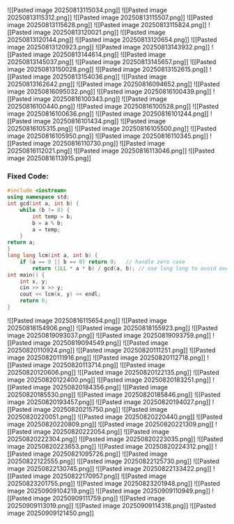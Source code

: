 ![[Pasted image 20250813115034.png]]
![[Pasted image 20250813115312.png]]
![[Pasted image 20250813115507.png]]
![[Pasted image 20250813115628.png]]
![[Pasted image 20250813115824.png]]
![[Pasted image 20250813120021.png]]
![[Pasted image 20250813120144.png]]
![[Pasted image 20250813120654.png]]
![[Pasted image 20250813120923.png]]
![[Pasted image 20250813143932.png]]
![[Pasted image 20250813144614.png]]
![[Pasted image 20250813145037.png]]
![[Pasted image 20250813145657.png]]
![[Pasted image 20250813150028.png]]
![[Pasted image 20250813152615.png]]
![[Pasted image 20250813154036.png]]
![[Pasted image 20250813162642.png]]
![[Pasted image 20250816094652.png]]
![[Pasted image 20250816095032.png]]
![[Pasted image 20250816100439.png]]
![[Pasted image 20250816100343.png]]
![[Pasted image 20250816100440.png]]
![[Pasted image 20250816100528.png]]
![[Pasted image 20250816100636.png]]
![[Pasted image 20250816101244.png]]
![[Pasted image 20250816101434.png]]
![[Pasted image 20250816105315.png]]
![[Pasted image 20250816105500.png]]
![[Pasted image 20250816105950.png]]
![[Pasted image 20250816110345.png]]
![[Pasted image 20250816110730.png]]
![[Pasted image 20250816112021.png]]
![[Pasted image 20250816113046.png]]
![[Pasted image 20250816113915.png]]
### Fixed Code:

```c++
#include <iostream>
using namespace std;
int gcd(int a, int b) {
	while (b != 0) {
		int temp = b;
        b = a % b;         
        a = temp;     
    }     
return a;
}  
long long lcm(int a, int b) {
	if (a == 0 || b == 0) return 0;   // handle zero case     
		return (1LL * a * b) / gcd(a, b); // use long long to avoid overflow }  
int main() {
	int x, y;     
	cin >> x >> y;     
	cout << lcm(x, y) << endl;     
	return 0; 
}
```
![[Pasted image 20250816115654.png]]
![[Pasted image 20250818154906.png]]
![[Pasted image 20250818155923.png]]
![[Pasted image 20250819093037.png]]
![[Pasted image 20250819093759.png]]
![[Pasted image 20250819094549.png]]
![[Pasted image 20250820110924.png]]
![[Pasted image 20250820111251.png]]
![[Pasted image 20250820111916.png]]
![[Pasted image 20250820112718.png]]
![[Pasted image 20250820113714.png]]
![[Pasted image 20250820120606.png]]
![[Pasted image 20250820122135.png]]
![[Pasted image 20250820122400.png]]
![[Pasted image 20250820183251.png]]
![[Pasted image 20250820184356.png]]
![[Pasted image 20250820185530.png]]
![[Pasted image 20250820185846.png]]
![[Pasted image 20250820193457.png]]
![[Pasted image 20250820194027.png]]
![[Pasted image 20250820215750.png]]
![[Pasted image 20250820220051.png]]
![[Pasted image 20250820220440.png]]
![[Pasted image 20250820220809.png]]
![[Pasted image 20250820221309.png]]
![[Pasted image 20250820222054.png]]
![[Pasted image 20250820222304.png]]
![[Pasted image 20250820223035.png]]
![[Pasted image 20250820223653.png]]
![[Pasted image 20250820224312.png]]
![[Pasted image 20250821095726.png]]
![[Pasted image 20250822122555.png]]
![[Pasted image 20250822125730.png]]
![[Pasted image 20250822130745.png]]
![[Pasted image 20250822133422.png]]
![[Pasted image 20250822170957.png]]
![[Pasted image 20250823201755.png]]
![[Pasted image 20250823201948.png]]
![[Pasted image 20250909104219.png]]
![[Pasted image 20250909110949.png]]
![[Pasted image 20250909111759.png]]
![[Pasted image 20250909113019.png]]
![[Pasted image 20250909114318.png]]
![[Pasted image 20250909121450.png]]
